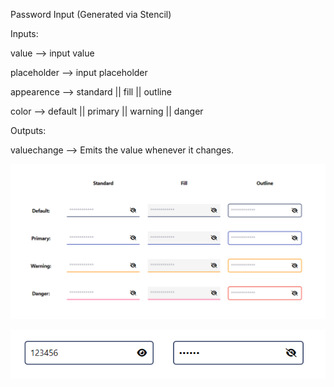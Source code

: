 Password Input (Generated via Stencil)

Inputs:

value --> input value

placeholder --> input placeholder

appearence --> standard || fill || outline

color --> default || primary || warning || danger

Outputs:

valuechange --> Emits the value whenever it changes.

![Password Input Types](./src/assets/password-input-types.png)

![Password Input Visibility](./src/assets/password-input-visibility.png)
